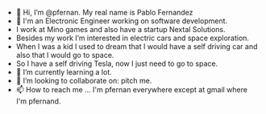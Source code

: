 - 👋 Hi, I’m @pfernan. My real name is Pablo Fernandez
- 👀 I'm an Electronic Engineer working on software development.
- I work at Mino games and also have a startup Nextal Solutions.
- Besides my work I’m interested in electric cars and space exploration.
- When I was a kid I used to dream that I would have a self driving car and also that I would go to space.
- So I have a self driving Tesla, now I just need to go to space.
- 🌱 I’m currently learning a lot.
- 💞️ I’m looking to collaborate on: pitch me.
- 📫 How to reach me ... I'm pfernan everywhere except at gmail where I'm pfernand.

